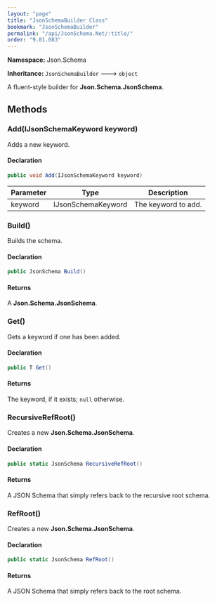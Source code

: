 ```yaml
---
layout: "page"
title: "JsonSchemaBuilder Class"
bookmark: "JsonSchemaBuilder"
permalink: "/api/JsonSchema.Net/:title/"
order: "9.01.083"
---
```

**Namespace:** Json.Schema

**Inheritance:**
`JsonSchemaBuilder`
 🡒 
`object`

A fluent-style builder for **Json.Schema.JsonSchema**.

## Methods

### Add(IJsonSchemaKeyword keyword)

Adds a new keyword.

#### Declaration

```c#
public void Add(IJsonSchemaKeyword keyword)
```

| Parameter | Type | Description |
|---|---|---|
| keyword | IJsonSchemaKeyword | The keyword to add. |


### Build()

Builds the schema.

#### Declaration

```c#
public JsonSchema Build()
```


#### Returns

A **Json.Schema.JsonSchema**.

### Get()

Gets a keyword if one has been added.

#### Declaration

```c#
public T Get()
```


#### Returns

The keyword, if it exists; `null` otherwise.

### RecursiveRefRoot()

Creates a new **Json.Schema.JsonSchema**.

#### Declaration

```c#
public static JsonSchema RecursiveRefRoot()
```


#### Returns

A JSON Schema that simply refers back to the recursive root schema.

### RefRoot()

Creates a new **Json.Schema.JsonSchema**.

#### Declaration

```c#
public static JsonSchema RefRoot()
```


#### Returns

A JSON Schema that simply refers back to the root schema.

